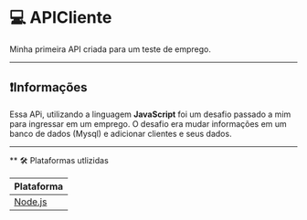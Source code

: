# 💻 APICliente

Minha primeira API criada para um teste de emprego.

---

## ❗Informações

Essa APi, utilizando a linguagem **JavaScript** foi um desafio passado a mim para ingressar em um emprego.
O desafio era mudar informações em um banco de dados (Mysql) e adicionar clientes e seus dados.

---

** 🛠️ Plataformas utlizidas

| Plataforma |
|------------|
|[Node.js](https://nodejs.org/en)|

